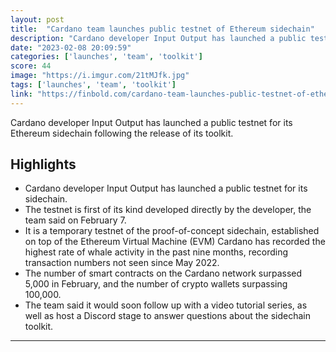 ```yaml
---
layout: post
title:  "Cardano team launches public testnet of Ethereum sidechain"
description: "Cardano developer Input Output has launched a public testnet for its Ethereum sidechain following the release of its toolkit."
date: "2023-02-08 20:09:59"
categories: ['launches', 'team', 'toolkit']
score: 44
image: "https://i.imgur.com/21tMJfk.jpg"
tags: ['launches', 'team', 'toolkit']
link: "https://finbold.com/cardano-team-launches-public-testnet-of-ethereum-sidechain/"
---
```


Cardano developer Input Output has launched a public testnet for its Ethereum sidechain following the release of its toolkit.

## Highlights

- Cardano developer Input Output has launched a public testnet for its sidechain.
- The testnet is first of its kind developed directly by the developer, the team said on February 7.
- It is a temporary testnet of the proof-of-concept sidechain, established on top of the Ethereum Virtual Machine (EVM) Cardano has recorded the highest rate of whale activity in the past nine months, recording transaction numbers not seen since May 2022.
- The number of smart contracts on the Cardano network surpassed 5,000 in February, and the number of crypto wallets surpassing 100,000.
- The team said it would soon follow up with a video tutorial series, as well as host a Discord stage to answer questions about the sidechain toolkit.

---
